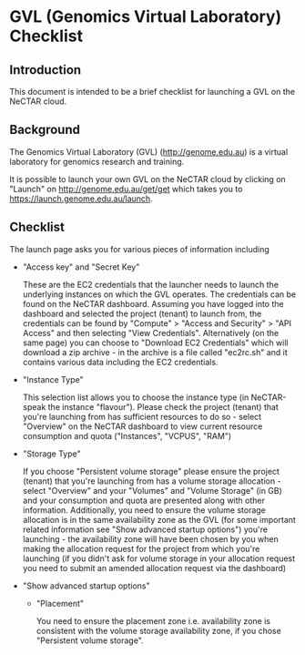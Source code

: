 # GVL (Genomics Virtual Laboratory) Checklist

## Introduction

This document is intended to be a brief checklist for launching a GVL
on the NeCTAR cloud.

## Background

The Genomics Virtual Laboratory (GVL) (http://genome.edu.au) is a virtual
laboratory for genomics research and training.

It is possible to launch your own GVL on the NeCTAR cloud by clicking
on "Launch" on http://genome.edu.au/get/get which takes you to
https://launch.genome.edu.au/launch.

## Checklist

The launch page asks you for various pieces of information including

  * "Access key" and "Secret Key"

    These are the EC2 credentials that the launcher needs to launch the
    underlying instances on which the GVL operates.  The credentials can
    be found on the NeCTAR dashboard.   Assuming you have logged into
    the dashboard and selected the project (tenant) to launch from, the
    credentials can be found by "Compute" > "Access and Security" > "API Access"
    and then selecting "View Credentials".  Alternatively (on the same page)
    you can choose to "Download EC2 Credentials" which will download a zip
    archive - in the archive is a file called "ec2rc.sh" and it contains
    various data including the EC2 credentials.

  * "Instance Type"

    This selection list allows you to choose the instance type (in NeCTAR-speak
    the instance "flavour").   Please check the project (tenant) that you're
    launching from has sufficient resources to do so - select "Overview" on
    the NeCTAR dashboard to view current resource consumption and quota
    ("Instances", "VCPUS", "RAM")


  * "Storage Type"

    If you choose "Persistent volume storage" please ensure the project
    (tenant) that you're launching from has a volume storage allocation -
    select "Overview" and your "Volumes" and "Volume Storage" (in GB)
    and your consumption and quota are presented along with other information.
    Additionally, you need to ensure the volume storage allocation
    is in the same availability zone as the GVL (for some important related
    information see "Show advanced startup options") you're launching - the
    availability zone will have been chosen by you when making the
    allocation request for the project from which you're launching (if
    you didn't ask for volume storage in your allocation request you
    need to submit an amended allocation request via the dashboard)

  * "Show advanced startup options"

    * "Placement"

      You need to ensure the placement zone i.e. availability zone
      is consistent with the volume storage availability zone, if you
      chose "Persistent volume storage".

